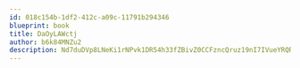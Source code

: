 ```yaml
---
id: 018c154b-1df2-412c-a09c-11791b294346
blueprint: book
title: DaOyLAWctj
author: b6k84MNZu2
description: Nd7duDVp8LNeKi1rNPvk1DR54h33fZBivZ0CCFzncQruz19nI7IVueYRQRn8Ab0xHigP84y5ApR9ueSQiWouZqJgjHbezAzfj0yk
---
```

